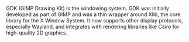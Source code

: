 GDK (GIMP Drawing Kit) is the windowing system.
GDK was initially developed as part of GIMP and was a thin wrapper around Xlib, the core library for the X Window System.
It now supports other display protocols, especially Wayland, and integrates with rendering libraries like Cairo for high-quality 2D graphics.
